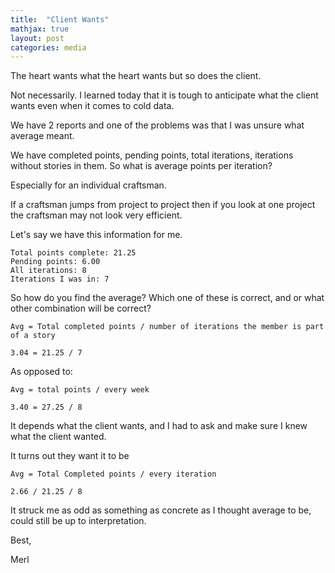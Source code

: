 ```yaml
---
title:  "Client Wants"
mathjax: true
layout: post
categories: media
---
```


The heart wants what the heart wants but so does the client. 

Not necessarily. I learned today that it is tough to anticipate what the client wants even when it comes to cold data. 

We have 2 reports and one of the problems was that I was unsure what average meant. 

We have completed points, pending points, total iterations, iterations without stories in them. So what is average points per iteration? 

Especially for an individual craftsman. 

If a craftsman jumps from project to project then if you look at one project the craftsman may not look very efficient. 

Let's say we have this information for me.

    Total points complete: 21.25
    Pending points: 6.00
    All iterations: 8
    Iterations I was in: 7

So how do you find the average? Which one of these is correct, and or what other combination will be correct?

    Avg = Total completed points / number of iterations the member is part of a story

    3.04 = 21.25 / 7

As opposed to:

    Avg = total points / every week
    
    3.40 = 27.25 / 8

It depends what the client wants, and I had to ask and make sure I knew what the client wanted. 

It turns out they want it to be

    Avg = Total Completed points / every iteration

    2.66 / 21.25 / 8

It struck me as odd as something as concrete as I thought average to be, could still be up to interpretation. 

Best, 

Merl
